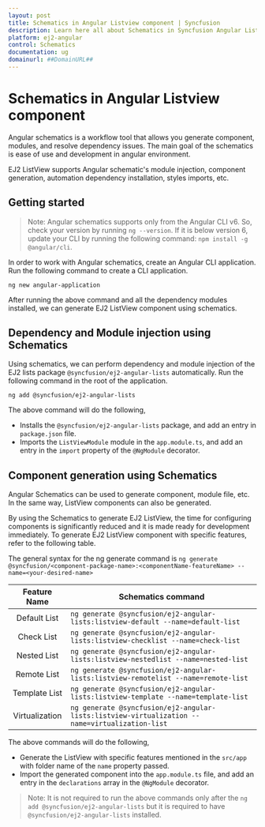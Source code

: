 ```yaml
---
layout: post
title: Schematics in Angular Listview component | Syncfusion
description: Learn here all about Schematics in Syncfusion Angular Listview component of Syncfusion Essential JS 2 and more.
platform: ej2-angular
control: Schematics 
documentation: ug
domainurl: ##DomainURL##
---
```


# Schematics in Angular Listview component

Angular schematics is a workflow tool that allows you generate component, modules, and resolve dependency issues. The main goal of the schematics is ease of use and development in angular environment.

EJ2 ListView supports Angular schematic's module injection, component generation, automation dependency installation, styles imports, etc.

## Getting started

>Note: Angular schematics supports only from the Angular CLI v6. So, check your version by running `ng --version`. If it is below version 6, update your CLI by running the following command: `npm install -g @angular/cli`.

In order to work with Angular schematics, create an Angular CLI application. Run the following command to create a CLI application.

```
ng new angular-application
```

After running the above command and all the dependency modules installed, we can generate EJ2 ListView component using schematics.

## Dependency and Module injection using Schematics

Using schematics, we can perform dependency and module injection of the EJ2 lists package `@syncfusion/ej2-angular-lists` automatically. Run the following command in the root of the application.

```
ng add @syncfusion/ej2-angular-lists
```

The above command will do the following,

* Installs the `@syncfusion/ej2-angular-lists` package, and add an entry in `package.json` file.
* Imports the `ListViewModule` module in the `app.module.ts`, and add an entry in the `import` property of the `@NgModule` decorator.

## Component generation using Schematics

Angular Schematics can be used to generate component, module file, etc. In the same way, ListView components can also be generated.

By using the Schematics to generate EJ2 ListView, the time for configuring components is significantly reduced and it is made ready for development immediately. To generate EJ2 ListView component with specific features, refer to the following table.

The general syntax for the ng generate command is
`ng generate @syncfusion/<component-package-name>:<componentName-featureName> --name=<your-desired-name>`

| Feature Name    | Schematics command                                                                              |
|     :-:         |  ---                                                                                            |
| Default List    | `ng generate @syncfusion/ej2-angular-lists:listview-default --name=default-list`                |
| Check List      | `ng generate @syncfusion/ej2-angular-lists:listview-checklist --name=check-list`                |
| Nested List     | `ng generate @syncfusion/ej2-angular-lists:listview-nestedlist --name=nested-list`              |
| Remote List     | `ng generate @syncfusion/ej2-angular-lists:listview-remotelist --name=remote-list`              |
| Template List   | `ng generate @syncfusion/ej2-angular-lists:listview-template --name=template-list`          |
| Virtualization  | `ng generate @syncfusion/ej2-angular-lists:listview-virtualization --name=virtualization-list`  |

The above commands will do the following,

* Generate the ListView with specific features mentioned in the `src/app` with folder name of the `name` property passed.
* Import the generated component into the `app.module.ts` file, and add an entry in the `declarations` array in the `@NgModule` decorator.

> Note: It is not required to run the above commands only after the `ng add @syncfusion/ej2-angular-lists` but it is required to have `@syncfusion/ej2-angular-lists` installed.
